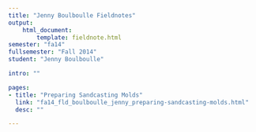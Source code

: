 ```yaml
---
title: "Jenny Boulboulle Fieldnotes"
output:
    html_document:
        template: fieldnote.html
semester: "fa14"
fullsemester: "Fall 2014"
student: "Jenny Boulboulle"

intro: ""

pages:
- title: "Preparing Sandcasting Molds"
  link: "fa14_fld_boulboulle_jenny_preparing-sandcasting-molds.html"
  desc: ""

---
```

